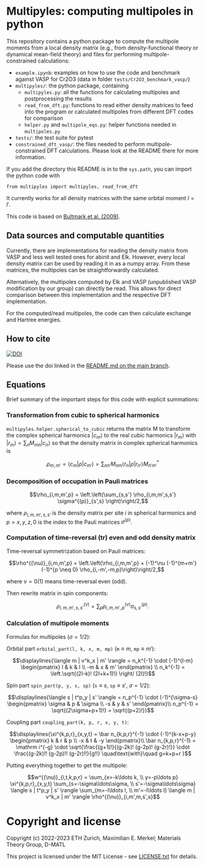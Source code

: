 # Multipyles: computing multipoles in python

This repository contains a python package to compute the multipole moments
from a local density matrix (e.g., from density-functional theory or dynamical
mean-field theory) and files for performing multipole-constrained calculations:
* `example.ipynb`: examples on how to use the code and benchmark against VASP
for Cr2O3 (data in folder `tests/Cr2O3_benchmark_vasp/`)
* `multipyles/`: the python package, containing
    * `multipyles.py`: all the functions for calculating multipoles and postprocessing the results
    * `read_from_dft.py`: functions to read either density matrices to feed into
    the program or calculated multipoles from different DFT codes for comparison
    * `helper.py` and `multipole_eqs.py`: helper functions needed in `multipoles.py`
* `tests/`: the test suite for pytest
* `constrained_dft_vasp/`: the files needed to perform multipole-constrained
DFT calculations. Please look at the README there for more information.

If you add the directory this README is in to the `sys.path`, you can import the python code with
```
from multipyles import multipyles, read_from_dft
```

It currently works for all density matrices with the same orbital moment $l = l'$.

This code is based on [Bultmark et al. (2009)](https://doi.org/10.1103/PhysRevB.80.035121).

## Data sources and computable quantities

Currently, there are implementations for reading the density matrix from VASP
and less well tested ones for abinit and Elk.
However, every local density matrix can be used by reading it in as a numpy array.
From these matrices, the multipoles can be straightforwardly calculated.

Alternatively, the multipoles computed by Elk and VASP (unpublished VASP modification
by our group) can directly be read. This allows for direct comparison between
this implementation and the respective DFT implementation.

For the computed/read multipoles, the code can then calculate exchange and Hartree
energies.

## How to cite

[![DOI](https://zenodo.org/badge/517751645.svg)](https://zenodo.org/badge/latestdoi/517751645)

Please use the doi linked in the [README.md on the main branch](https://github.com/materialstheory/multipyles/blob/main/README.md).

## Equations

Brief summary of the important steps for this code with explicit summations:

### Transformation from cubic to spherical harmonics

`multipyles.helper.spherical_to_cubic` returns the matrix M to transform
the complex spherical harmonics $|c_m \rangle$
to the real cubic harmonics $|r_m \rangle$
with $|r_m\rangle = \sum_n M_{mn} |c_n \rangle$ so that the density matrix in complex spherical harmonics is
```math
\rho_{m,m'} = \langle c_m | \rho | c_{m'} \rangle = \sum_{nn'} M_{nm} \langle r_n | \rho | r_{n'} \rangle M^*_{n'm'}
```

### Decomposition of occupation in Pauli matrices

```math
\rho_{i,m,m',p} = \left.\left(\sum_{s,s'} \rho_{i,m,m',s,s'} \sigma^{(p)}_{s',s} \right)\right/2,
```
where $\rho_{i,m,m',s,s'}$ is the density matrix per site $i$ in spherical harmonics
and $p = x, y, z, 0$ is the index to the Pauli matrices $\sigma^{(p)}$.

### Computation of time-reversal (tr) even and odd density matrix

Time-reversal symmetrization based on Pauli matrices:

```math
\rho^{(\nu)}_{i,m,m',p} = \left.\left(\rho_{i,m,m',p} +
(-1)^\nu (-1)^{m+m'} (-1)^{p \neq 0} \rho_{i,-m',-m,p}\right)\right/2,
```
where $\nu = 0 (1)$ means time-reversal even (odd).

Then rewrite matrix in spin components:

```math
\rho^{(\nu)}_{i,m,m',s,s'} = \sum_p \rho^{(\nu)}_{i,m,m',p} \sigma^{(p)}_{s,s'}.
```

### Calculation of multipole moments

Formulas for multipoles ($\sigma = 1/2$):

Orbital part `orbital_part(l, k, x, m, mp)` (`m`$\equiv m$, `mp`$\equiv m'$):
```math
\displaylines{\langle m | v^k_x | m' \rangle = n_k^{-1} \cdot (-1)^{l-m}
\begin{pmatrix} l & k & l \\ -m & x & m' \end{pmatrix} \\
n_k^{-1} = \left.\sqrt{(2l-k)! (2l+k+1)!} \right/ (2l)!}
```

Spin part `spin_part(p, y, s, sp)` (`s`$\equiv s$, `sp`$\equiv s'$, $\sigma=1/2$):
```math
\displaylines{\langle s | t^p_y | s' \rangle = n_p^{-1} \cdot (-1)^{\sigma-s}
\begin{pmatrix} \sigma & p & \sigma \\ -s & y & s' \end{pmatrix}\\
n_p^{-1} = \sqrt{(2\sigma+p+1)!} = \sqrt{(p+2)!}}
```

Coupling part `coupling_part(k, p, r, x, y, t)`:
```math
\displaylines{\xi^{k,p,r}_{x,y,t} = \bar n_{k,p,r}^{-1} \cdot (-1)^{k-x+p-y}
\begin{pmatrix} k & r & p \\ -x & t & -y \end{pmatrix}\\

\bar n_{k,p,r}^{-1} = \mathrm i^{-g} \cdot \sqrt{\frac{(g+1)!}{(g-2k)! (g-2p)! (g-2r)!}}
\cdot \frac{(g-2k)!! (g-2p)!! (g-2r)!!}{g!!} \quad\text{with}\quad g=k+p+r }
```

Putting everything together to get the multipole:
```math
w^{(\nu)}_{i,t,k,p,r} = \sum_{x=-k\ldots k, \\ y=-p\ldots p} \xi^{k,p,r}_{x,y,t}
\sum_{s=-\sigma\ldots\sigma, \\ s'=-\sigma\ldots\sigma} \langle s | t^p_y | s' \rangle
\sum_{m=-l\ldots l, \\ m'=-l\ldots l} \langle m | v^k_x | m' \rangle \rho^{(\nu)}_{i,m',m,s',s}
```

# Copyright and license

Copyright (c) 2022-2023 ETH Zurich, Maximilian E. Merkel; Materials Theory Group, D-MATL

This project is licensed under the MIT License - see [LICENSE.txt](./LICENSE.txt) for details.

